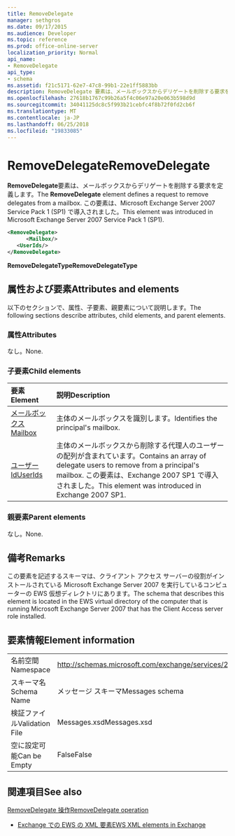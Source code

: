 ```yaml
---
title: RemoveDelegate
manager: sethgros
ms.date: 09/17/2015
ms.audience: Developer
ms.topic: reference
ms.prod: office-online-server
localization_priority: Normal
api_name:
- RemoveDelegate
api_type:
- schema
ms.assetid: f21c5171-62e7-47c8-99b1-22e1ff5883bb
description: RemoveDelegate 要素は、メールボックスからデリゲートを削除する要求を定義します。 この要素は、Microsoft Exchange Server 2007 Service Pack 1 (SP1) で導入されました。
ms.openlocfilehash: 27618b1767c99b26a5f4c06e97a20e063b598d9d
ms.sourcegitcommit: 34041125dc8c5f993b21cebfc4f8b72f0fd2cb6f
ms.translationtype: MT
ms.contentlocale: ja-JP
ms.lasthandoff: 06/25/2018
ms.locfileid: "19833085"
---
```

# <a name="removedelegate"></a><span data-ttu-id="3c526-104">RemoveDelegate</span><span class="sxs-lookup"><span data-stu-id="3c526-104">RemoveDelegate</span></span>

<span data-ttu-id="3c526-105">**RemoveDelegate**要素は、メールボックスからデリゲートを削除する要求を定義します。</span><span class="sxs-lookup"><span data-stu-id="3c526-105">The **RemoveDelegate** element defines a request to remove delegates from a mailbox.</span></span> <span data-ttu-id="3c526-106">この要素は、Microsoft Exchange Server 2007 Service Pack 1 (SP1) で導入されました。</span><span class="sxs-lookup"><span data-stu-id="3c526-106">This element was introduced in Microsoft Exchange Server 2007 Service Pack 1 (SP1).</span></span> 
  
```xml
<RemoveDelegate>
      <Mailbox/>
   <UserIds/>
</RemoveDelegate>
```

 <span data-ttu-id="3c526-107">**RemoveDelegateType**</span><span class="sxs-lookup"><span data-stu-id="3c526-107">**RemoveDelegateType**</span></span>
## <a name="attributes-and-elements"></a><span data-ttu-id="3c526-108">属性および要素</span><span class="sxs-lookup"><span data-stu-id="3c526-108">Attributes and elements</span></span>

<span data-ttu-id="3c526-109">以下のセクションで、属性、子要素、親要素について説明します。</span><span class="sxs-lookup"><span data-stu-id="3c526-109">The following sections describe attributes, child elements, and parent elements.</span></span>
  
### <a name="attributes"></a><span data-ttu-id="3c526-110">属性</span><span class="sxs-lookup"><span data-stu-id="3c526-110">Attributes</span></span>

<span data-ttu-id="3c526-111">なし。</span><span class="sxs-lookup"><span data-stu-id="3c526-111">None.</span></span>
  
### <a name="child-elements"></a><span data-ttu-id="3c526-112">子要素</span><span class="sxs-lookup"><span data-stu-id="3c526-112">Child elements</span></span>

|<span data-ttu-id="3c526-113">**要素**</span><span class="sxs-lookup"><span data-stu-id="3c526-113">**Element**</span></span>|<span data-ttu-id="3c526-114">**説明**</span><span class="sxs-lookup"><span data-stu-id="3c526-114">**Description**</span></span>|
|:-----|:-----|
|[<span data-ttu-id="3c526-115">メールボックス</span><span class="sxs-lookup"><span data-stu-id="3c526-115">Mailbox</span></span>](mailbox.md) <br/> |<span data-ttu-id="3c526-116">主体のメールボックスを識別します。</span><span class="sxs-lookup"><span data-stu-id="3c526-116">Identifies the principal's mailbox.</span></span>  <br/> |
|[<span data-ttu-id="3c526-117">ユーザー Id</span><span class="sxs-lookup"><span data-stu-id="3c526-117">UserIds</span></span>](userids.md) <br/> |<span data-ttu-id="3c526-118">主体のメールボックスから削除する代理人のユーザーの配列が含まれています。</span><span class="sxs-lookup"><span data-stu-id="3c526-118">Contains an array of delegate users to remove from a principal's mailbox.</span></span> <span data-ttu-id="3c526-119">この要素は、Exchange 2007 SP1 で導入されました。</span><span class="sxs-lookup"><span data-stu-id="3c526-119">This element was introduced in Exchange 2007 SP1.</span></span>  <br/> |
   
### <a name="parent-elements"></a><span data-ttu-id="3c526-120">親要素</span><span class="sxs-lookup"><span data-stu-id="3c526-120">Parent elements</span></span>

<span data-ttu-id="3c526-121">なし。</span><span class="sxs-lookup"><span data-stu-id="3c526-121">None.</span></span>
  
## <a name="remarks"></a><span data-ttu-id="3c526-122">備考</span><span class="sxs-lookup"><span data-stu-id="3c526-122">Remarks</span></span>

<span data-ttu-id="3c526-123">この要素を記述するスキーマは、クライアント アクセス サーバーの役割がインストールされている Microsoft Exchange Server 2007 を実行しているコンピューターの EWS 仮想ディレクトリにあります。</span><span class="sxs-lookup"><span data-stu-id="3c526-123">The schema that describes this element is located in the EWS virtual directory of the computer that is running Microsoft Exchange Server 2007 that has the Client Access server role installed.</span></span>
  
## <a name="element-information"></a><span data-ttu-id="3c526-124">要素情報</span><span class="sxs-lookup"><span data-stu-id="3c526-124">Element information</span></span>

|||
|:-----|:-----|
|<span data-ttu-id="3c526-125">名前空間</span><span class="sxs-lookup"><span data-stu-id="3c526-125">Namespace</span></span>  <br/> |http://schemas.microsoft.com/exchange/services/2006/messages  <br/> |
|<span data-ttu-id="3c526-126">スキーマ名</span><span class="sxs-lookup"><span data-stu-id="3c526-126">Schema Name</span></span>  <br/> |<span data-ttu-id="3c526-127">メッセージ スキーマ</span><span class="sxs-lookup"><span data-stu-id="3c526-127">Messages schema</span></span>  <br/> |
|<span data-ttu-id="3c526-128">検証ファイル</span><span class="sxs-lookup"><span data-stu-id="3c526-128">Validation File</span></span>  <br/> |<span data-ttu-id="3c526-129">Messages.xsd</span><span class="sxs-lookup"><span data-stu-id="3c526-129">Messages.xsd</span></span>  <br/> |
|<span data-ttu-id="3c526-130">空に設定可能</span><span class="sxs-lookup"><span data-stu-id="3c526-130">Can be Empty</span></span>  <br/> |<span data-ttu-id="3c526-131">False</span><span class="sxs-lookup"><span data-stu-id="3c526-131">False</span></span>  <br/> |
   
## <a name="see-also"></a><span data-ttu-id="3c526-132">関連項目</span><span class="sxs-lookup"><span data-stu-id="3c526-132">See also</span></span>



[<span data-ttu-id="3c526-133">RemoveDelegate 操作</span><span class="sxs-lookup"><span data-stu-id="3c526-133">RemoveDelegate operation</span></span>](removedelegate-operation.md)


- [<span data-ttu-id="3c526-134">Exchange での EWS の XML 要素</span><span class="sxs-lookup"><span data-stu-id="3c526-134">EWS XML elements in Exchange</span></span>](ews-xml-elements-in-exchange.md)

